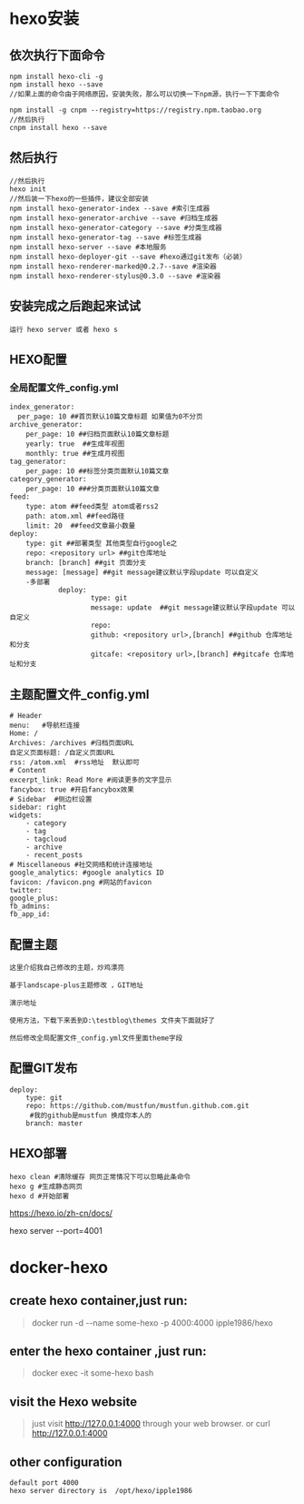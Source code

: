 # hexo安装

## 依次执行下面命令
~~~
npm install hexo-cli -g
npm install hexo --save
//如果上面的命令由于网络原因，安装失败，那么可以切换一下npm源，执行一下下面命令

npm install -g cnpm --registry=https://registry.npm.taobao.org
//然后执行
cnpm install hexo --save
~~~

## 然后执行
~~~
//然后执行
hexo init
//然后装一下hexo的一些插件，建议全部安装
npm install hexo-generator-index --save #索引生成器
npm install hexo-generator-archive --save #归档生成器
npm install hexo-generator-category --save #分类生成器
npm install hexo-generator-tag --save #标签生成器
npm install hexo-server --save #本地服务
npm install hexo-deployer-git --save #hexo通过git发布（必装）
npm install hexo-renderer-marked@0.2.7--save #渲染器
npm install hexo-renderer-stylus@0.3.0 --save #渲染器
~~~

## 安装完成之后跑起来试试
~~~
运行 hexo server 或者 hexo s
~~~

## HEXO配置
### 全局配置文件_config.yml
~~~
index_generator:
  per_page: 10 ##首页默认10篇文章标题 如果值为0不分页
archive_generator:
    per_page: 10 ##归档页面默认10篇文章标题
    yearly: true  ##生成年视图
    monthly: true ##生成月视图
tag_generator:
    per_page: 10 ##标签分类页面默认10篇文章
category_generator: 
    per_page: 10 ###分类页面默认10篇文章
feed:
    type: atom ##feed类型 atom或者rss2
    path: atom.xml ##feed路径
    limit: 20  ##feed文章最小数量
deploy:
    type: git ##部署类型 其他类型自行google之
    repo: <repository url> ##git仓库地址
    branch: [branch] ##git 页面分支
    message: [message] ##git message建议默认字段update 可以自定义
    -多部署
            deploy:
                    type: git
                    message: update  ##git message建议默认字段update 可以自定义
                    repo: 
                    github: <repository url>,[branch] ##github 仓库地址和分支
                    gitcafe: <repository url>,[branch] ##gitcafe 仓库地址和分支
~~~


## 主题配置文件_config.yml
~~~
# Header
menu:   #导航栏连接
Home: /
Archives: /archives #归档页面URL
自定义页面标题: /自定义页面URL
rss: /atom.xml  #rss地址  默认即可
# Content
excerpt_link: Read More #阅读更多的文字显示
fancybox: true #开启fancybox效果
# Sidebar  #侧边栏设置
sidebar: right
widgets:
    - category
    - tag
    - tagcloud
    - archive
    - recent_posts
# Miscellaneous #社交网络和统计连接地址
google_analytics: #google analytics ID
favicon: /favicon.png #网站的favicon
twitter:
google_plus:
fb_admins:
fb_app_id:
~~~

## 配置主题
~~~
这里介绍我自己修改的主题，炒鸡漂亮

基于landscape-plus主题修改 ，GIT地址

演示地址

使用方法，下载下来丢到D:\testblog\themes 文件夹下面就好了

然后修改全局配置文件_config.yml文件里面theme字段
~~~

## 配置GIT发布
~~~
deploy: 
    type: git   
    repo: https://github.com/mustfun/mustfun.github.com.git
     #我的github是mustfun 换成你本人的
    branch: master
~~~

## HEXO部署
~~~
hexo clean #清除缓存 网页正常情况下可以忽略此条命令
hexo g #生成静态网页
hexo d #开始部署
~~~


https://hexo.io/zh-cn/docs/

hexo server --port=4001


# docker-hexo

## create hexo container,just run:

> docker run  -d --name some-hexo -p 4000:4000  ipple1986/hexo

## enter the hexo container ,just run:
> docker exec -it some-hexo bash

## visit the Hexo website
> just visit http://127.0.0.1:4000 through your web browser. or curl http://127.0.0.1:4000

## other configuration
~~~
default port 4000
hexo server directory is  /opt/hexo/ipple1986
~~~